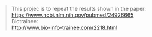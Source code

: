 > This projec is to repeat the results shown in the paper:  
https://www.ncbi.nlm.nih.gov/pubmed/24926665  
> Biotrainee:  
http://www.bio-info-trainee.com/2218.html   


